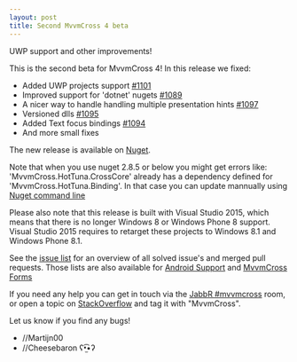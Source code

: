 ```yaml
---
layout: post
title: Second MvvmCross 4 beta
---
```


UWP support and other improvements!

This is the second beta for MvvmCross 4! In this release we fixed:

- Added UWP projects support [#1101](https://github.com/MvvmCross/MvvmCross/pull/1101)
- Improved support for 'dotnet' nugets [#1089](https://github.com/MvvmCross/MvvmCross/pull/1089)
- A nicer way to handle handling multiple presentation hints [#1097](https://github.com/MvvmCross/MvvmCross/pull/1097)
- Versioned dlls [#1095](https://github.com/MvvmCross/MvvmCross/pull/1095)
- Added Text focus bindings [#1094](https://github.com/MvvmCross/MvvmCross/pull/1094)
- And more small fixes

The new release is available on [Nuget](https://www.nuget.org/packages?q=mvvmcross).

Note that when you use nuget 2.8.5 or below you might get errors like: 'MvvmCross.HotTuna.CrossCore' already has a dependency defined for 'MvvmCross.HotTuna.Binding'.
In that case you can update mannually using [Nuget command line](https://github.com/MvvmCross/MvvmCross/issues/1088#issuecomment-130408367)

Please also note that this release is built with Visual Studio 2015, which means that there is no longer Windows 8 or Windows Phone 8 support. Visual Studio 2015 requires to retarget these projects to Windows 8.1 and Windows Phone 8.1.

See the [issue list](https://github.com/MvvmCross/MvvmCross/issues?q=milestone%3A4.0.0+is%3Aclosed) for an overview of all solved issue's and merged pull requests.
Those lists are also available for [Android Support](https://github.com/MvvmCross/MvvmCross-AndroidSupport/issues?q=milestone%3A4.0.0+is%3Aclosed) and [MvvmCross Forms](https://github.com/MvvmCross/MvvmCross-Forms/issues?q=milestone%3A4.0.0+is%3Aclosed)

If you need any help you can get in touch via the [JabbR #mvvmcross](https://jabbr.net/#/rooms/mvvmcross) room, or open a topic on [StackOverflow](http://stackoverflow.com/questions/new/mvvmcross) and tag it with "MvvmCross".

Let us know if you find any bugs!

- //Martijn00
- //Cheesebaron ʕ•̫͡•ʔ
